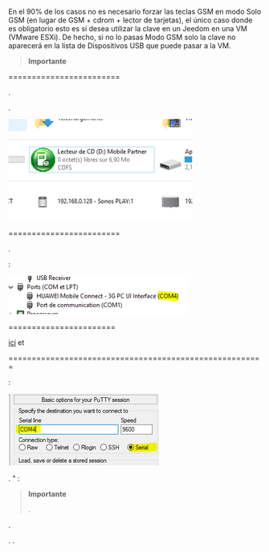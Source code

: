 En el 90% de los casos no es necesario forzar las teclas GSM en modo
Solo GSM (en lugar de GSM + cdrom + lector de tarjetas), el único caso
donde es obligatorio esto es si desea utilizar la clave en un
Jeedom en una VM (VMware ESXi). De hecho, si no lo pasas
Modo GSM solo la clave no aparecerá en la lista de
Dispositivos USB que puede pasar a la VM.

> **Importante**
>
> 

 
========================


. 

.

![gsmonly](images/gsmonly.PNG)

 
========================

. 



 :

![gsmonly2](images/gsmonly2.PNG)

 
=======================


[ici](https://the.earth.li/~sgtatham/putty/latest/x86/putty.exe) et


 
=======================================================


 :

![gsmonly3](images/gsmonly3.PNG)



. 
" :

    

> **Importante**
>
> 
> .

.

. 
.
